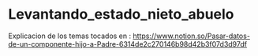 # Levantando_estado_nieto_abuelo
Explicacion de los temas tocados en : 
https://www.notion.so/Pasar-datos-de-un-componente-hijo-a-Padre-6314de2c270146b98d42b3f07d3d97df
